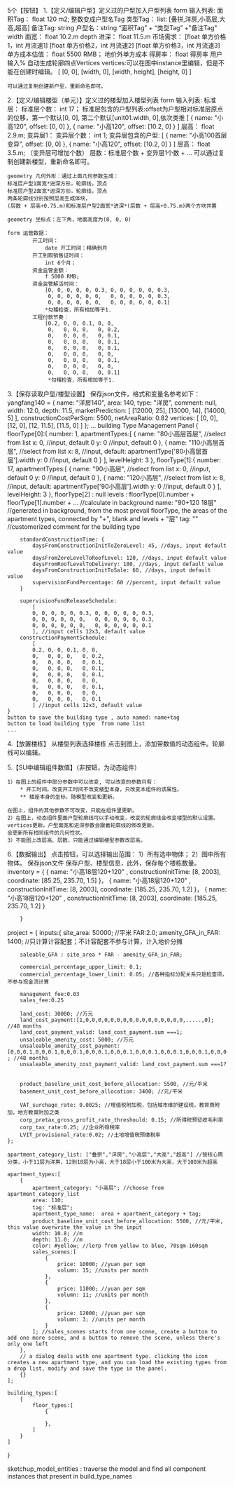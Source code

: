 
5个【按钮】
1.【定义/编辑户型】定义过的户型加入户型列表
    form 输入列表:
        面积Tag：
            float 120 m2; 整数变成户型名Tag
        类型Tag：
            list: [叠拼,洋房,小高层,大高,超高]
        备注Tag:
            string
        户型名：string “面积Tag” + “类型Tag” +"备注Tag"
        width 面宽：
            float 10.2.m
        depth 进深：
            float 11.5.m
        市场需求：
            [float 单方价格1，int 月流速1]
            [float 单方价格2，int 月流速2]
            [float 单方价格3，int 月流速3]
        单方成本估值：
            float 5500 RMB； 地价外单方成本
        得房率：
            float 得房率 用户输入%
        自动生成轮廓四点Vertices
        vertices:可以在图中instance里编辑，但是不能在创建时编辑。
        [
            [0, 0], 
            [width, 0], 
            [width, height], 
            [height, 0]
        ]
        
    可以通过复制创建新户型，重新命名即可。
            
2.【定义/编辑楼型（单元）】定义过的楼型加入楼型列表
    form 输入列表:
        标准层：
            标准层个数：
                int 17；
            标准层包含的户型列表:offset为户型相对标准层原点的位移，第一个默认[0, 0], 第二个默认[unit01.width, 0],依次类推
                [
                    {
                        name: "小高120",
                        offset: [0, 0]
                    },
                    {
                        name: "小高120",
                        offset: [10.2, 0]
                    }
                ]
            层高：
                float 2.9.m;
        变异层1：
            变异层个数：
                int 1;
            变异层包含的户型:
                [
                    {
                        name: "小高100首层变异",
                        offset: [0, 0]
                    },
                    {
                        name: "小高120",
                        offset: [10.2, 0]
                    }
                ]
            层高：
                float 3.5.m;
        （变异层可增加个数）
        层数：标准层个数 + 变异层1个数 + ...
    可以通过复制创建新楼型，重新命名即可。

    geometry 几何外形：通过上面几何参数生成：
    标准层户型1面宽*进深方形，轮廓线，顶点
    标准层户型2面宽*进深方形，轮廓线，顶点
    两条轮廓线分别按照层高生成体块，
    (层数 + 层高+0.75.m)和标准层户型2面宽*进深*(层数 + 层高+0.75.m)两个方块并置

    geometry 坐标点：左下角，地面高度为(0, 0, 0)

    form 运营数据：
            开工时间：
                date 开工时间：精确到月
            开工到取销售证时间：
                int 6个月；
            资金监管金额：
                f 5000 RMB;
            资金监管解活时间：
                [0, 0, 0, 0, 0, 0.3, 0, 0, 0, 0, 0, 0.3,
                 0, 0, 0, 0, 0, 0,   0, 0, 0, 0, 0, 0.3,
                 0, 0, 0, 0, 0, 0,   0, 0, 0, 0, 0, 0.1]
                *勾稽检查，所有相加等于1.
            工程付款节奏：
                [0.2, 0, 0, 0.1, 0, 0,
                 0,   0, 0, 0,   0, 0.2,
                 0,   0, 0, 0,   0, 0.1,
                 0,   0, 0, 0,   0, 0.1,
                 0,   0, 0, 0,   0, 0.1,
                 0,   0, 0, 0,   0, 0,
                 0,   0, 0, 0,   0, 0.1,
                 0,   0, 0, 0,   0, 0,
                 0,   0, 0, 0,   0, 0.1]
                 *勾稽检查，所有相加等于1.

3.【保存读取户型/楼型设置】
    保存json文件，格式和变量名参考如下：
    yangfang140 = {
        name: "洋房140",
        area: 140,
        type: "洋房",
        comment: null,
        width: 12.0,
        depth: 11.5,
        marketPrediction:
            [
                [12000, 25],
                [13000, 14],
                [14000, 5]
            ],
        constructionCostPerSqm: 5500,
        netAreaRatio: 0.82
        vertices:
        [
            [0, 0], [12, 0], [12, 11.5], [11.5, 0]
        ]
    };
    ...
    building Type Management Panel
    {
        floorType[0]:{
            number: 1,
            apartmentTypes:[
                {
                    name: "80小高层首层", //select from list
                    x: 0, //input, default 0
                    y: 0 //input, default 0
                },
                {
                    name: "110小高层首层", //select from list
                    x: 8, //input, default: apartmentType['80小高层首层'].width
                    y: 0 //input, default 0
                }
            ],
            levelHeight: 3
        },
        floorType[1]:{
            number: 17,
            apartmentTypes:[
                {
                    name: "90小高层", //select from list
                    x: 0, //input, default 0
                    y: 0 //input, default 0
                },
                {
                    name: "120小高层", //select from list
                    x: 8, //input, default: apartmentType['90小高层'].width
                    y: 0 //input, default 0
                }
            ],
            levelHeight: 3
        },
        floorType[2] : null
        levels : floorType[0].number + floorType[1].number + ... //calculate in background
        name: "90+120 18层" //generated in background, from the most prevail floorType, the areas of the apartment types, connected by "+", blank and levels + "层"
        tag: "" //customerized comment for the building type

        standardConstructionTime: {
            daysFromConstructionInitToZeroLevel: 45, //days, input default value
            daysFromZeroLevelToRoofLevel: 120, //days, input default value
            daysFromRoofLevelToDelivery: 180, //days, input default value
            daysFromConstructionInitToSale: 60, //days, input default value
            supervisionFundPercentage: 60 //percent, input default value
        }
        
        supervisionFundReleaseSchedule:
            [
            0, 0, 0, 0, 0, 0.3, 0, 0, 0, 0, 0, 0.3,
            0, 0, 0, 0, 0, 0,   0, 0, 0, 0, 0, 0.3,
            0, 0, 0, 0, 0, 0,   0, 0, 0, 0, 0, 0.1
            ], //input cells 12x3, default value
        constructionPaymentSchedule:
            [
            0.2, 0, 0, 0.1, 0, 0,
            0,   0, 0, 0,   0, 0.2,
            0,   0, 0, 0,   0, 0.1,
            0,   0, 0, 0,   0, 0.1,
            0,   0, 0, 0,   0, 0.1,
            0,   0, 0, 0,   0, 0,
            0,   0, 0, 0,   0, 0.1,
            0,   0, 0, 0,   0, 0,
            0,   0, 0, 0,   0, 0.1
            ] //input cells 12x3, default value
    }
    button to save the building type , auto named: name+tag
    button to load building type  from name list
    ...
4.【放置楼栋】
    从楼型列表选择楼栋
    点击到图上，添加带数值的动态组件。轮廓线可以编辑。

5.【SU中编辑组件数值】（非按钮，为动态组件）

    1）在图上的组件中部分参数中可以改变, 可以改变的参数只有：
        * 开工时间。改变开工时间不改变楼型本身。只改变本组件的该属性。
        ** 楼座本身的坐标，随模型改变和更新。

    在图上，组件的其他参数不可改变，只能在组件里更新。
    2）在图上，动态组件里面户型轮廓线可以手动改变，改变的轮廓线会改变楼型的默认设置。vertices更新。户型面宽和进深参数会跟着轮廓线的修改更新。
    会更新所有相同组件的几何性状。
    3）不能图上改层高、层数，只能通过编辑楼型参数改层高。
    

6.【数据输出】
    点击按钮，可以选择输出范围：
        1）所有选中物体；
        2）图中所有物体。
    保存json文件
        保存户型、楼型信息，此外，保存每个楼栋数量。
        inventory = {
            {
                name: "小高18层120+120" ,
                constructionInitTime: [8, 2003],
                coordinate: [85.25, 235.70, 1.5]
            }，
            {
                name: "小高18层120+120" ,
                constructionInitTime: [8, 2003],
                coordinate: [185.25, 235.70, 1.2]
            }，
            {
                name: "小高18层120+120" ,
                constructionInitTime: [8, 2003],
                coordinate: [185.25, 235.70, 1.2]
            }

        }


    

project = {
    inputs:{
        site_area: 50000; //平米
        FAR:2.0;
        amenity_GFA_in_FAR: 1400; //只计算计容配套；不计容配套不参与计算，计入地价分摊

        saleable_GFA : site_area * FAR - amenity_GFA_in_FAR;

        commercial_percentage_upper_limit: 0.1;
        commercial_percentage_lower_limit: 0.05; //各种指标分配关系只是检查项，不参与现金流计算        

        management_fee:0.03
        sales_fee:0.25

        land_cost: 30000; //万元
        land_cost_payment:[1,0,0,0,0,0,0,0,0,0,0,0,0,0,0,0,0,.....,0]; //48 months
        land_cost_payment_valid: land_cost_payment.sum ===1;
        unsaleable_amenity_cost: 5000; //万元
        unsaleable_amenity_cost_payment: [0,0,0.1,0,0,0.1,0,0,0.1,0,0,0.1,0,0,0.1,0,0,0.1,0,0,0.1,0,0,0.1,0,0,0.1,0,0,0.1,....,0] ; //48 months
        unsaleable_amenity_cost_payment_valid: land_cost_payment.sum ===1?


        product_baseline_unit_cost_before_allocation: 5500, //元/平米
        basement_unit_cost_before_allocation: 3400; //元/平米

        VAT_surchage_rate: 0.0025; //增值税附加税，包括城市维护建设税，教育费附加，地方教育附加之类
        corp_pretax_gross_profit_rate_threshould: 0.15; //所得税预征收毛利率
        corp_tax_rate:0.25; //企业所得税率
        LVIT_provisional_rate:0.02; //土地增值税预缴税率
    };

    apartment_category_list: ["叠拼","洋房","小高层","大高","超高"] //按核心筒分类，小于11层为洋房，12到18层为小高，大于18层小于100米为大高，大于100米为超高

    apartment_types:[
        {
            apartment_category: "小高层"; //choose from apartment_category_list
            area: 110;
            tag: "标准层";
            apartment_type_name:  area + apartment_category + tag; 
            product_baseline_unit_cost_before_allocation: 5500, //元/平米, this value overwrite the value in the input
            width: 10.8; //m
            depth: 11.0; //m
            color: #yellow; //lerp from yellow to blue, 70sqm-160sqm
            sales_scenes:[
                {
                    price: 10000; //yuan per sqm
                    volumn: 15; //units per month
                }, 
                {
                    price: 11000; //yuan per sqm
                    volumn: 11; //units per month
                },
                {
                    price: 12000; //yuan per sqm
                    volumn: 3; //units per month
                }
            ]; //sales_scenes starts from one scene, create a button to add one more scene, and a button to remove the scene, unless there's only one left
        },
        // a dialog deals with one apartment type. clicking the icon creates a new apartment type, and you can load the existing types from a drop list, modify and save the type in the panel.  
        {}
    ];

    building_types:[
        {
            floor_types:[
                {
                    
                },
            ]
        }
    ]

}

sketchup_model_entities : traverse the model and find all component instances that present in build_type_names 

            


